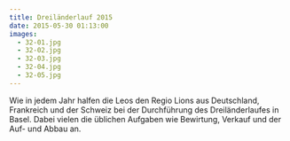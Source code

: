 ```yaml
---
title: Dreiländerlauf 2015
date: 2015-05-30 01:13:00
images:
  - 32-01.jpg
  - 32-02.jpg
  - 32-03.jpg
  - 32-04.jpg
  - 32-05.jpg
---
```


Wie in jedem Jahr halfen die Leos den Regio Lions aus Deutschland, Frankreich und der Schweiz bei der Durchführung des Dreiländerlaufes in Basel. Dabei vielen die üblichen Aufgaben wie Bewirtung, Verkauf und der Auf- und Abbau an.
